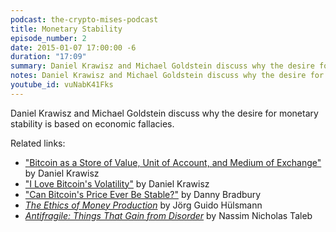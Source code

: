 ```yaml
---
podcast: the-crypto-mises-podcast
title: Monetary Stability
episode_number: 2
date: 2015-01-07 17:00:00 -6
duration: "17:09"
summary: Daniel Krawisz and Michael Goldstein discuss why the desire for monetary stability is based on economic fallacies.
notes: Daniel Krawisz and Michael Goldstein discuss why the desire for monetary stability is based on economic fallacies. Visit the website for show notes and related links. https://nakamotoinstitute.org/podcast/01-07-15-monetary-stability/
youtube_id: vuNabK41Fks
---
```


Daniel Krawisz and Michael Goldstein discuss why the desire for monetary stability is based on economic fallacies.

Related links:

- ["Bitcoin as a Store of Value, Unit of Account, and Medium of Exchange"](/mempool/bitcoin-as-a-store-of-value-unit-of-account-and-medium-of-exchange) by Daniel Krawisz
- ["I Love Bitcoin's Volatility"](https://nakamotoinstitute.org/mempool/i-love-bitcoins-volatility/) by Daniel Krawisz
- ["Can Bitcoin's Price Ever Be Stable?"](http://www.coindesk.com/can-bitcoins-price-ever-stable/) by Danny Bradbury
- [_The Ethics of Money Production_](/library/the-ethics-of-money-production/) by Jörg Guido Hülsmann
- [_Antifragile: Things That Gain from Disorder_](http://amzn.com/0812979680) by Nassim Nicholas Taleb

